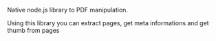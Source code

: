 Native node.js library to PDF manipulation. 

Using this library you can extract pages, get meta informations and get thumb from pages
